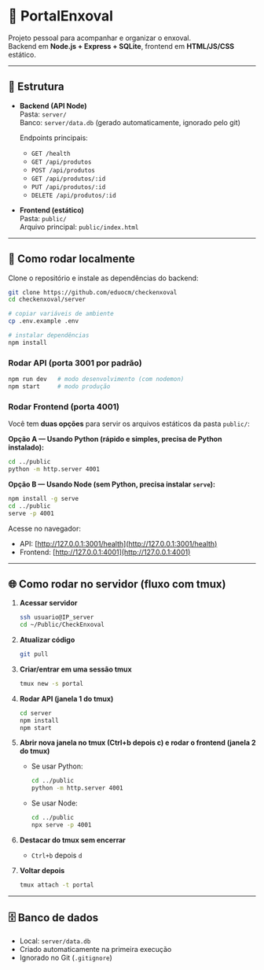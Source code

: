# 🛒 PortalEnxoval

Projeto pessoal para acompanhar e organizar o enxoval.  
Backend em **Node.js + Express + SQLite**, frontend em **HTML/JS/CSS** estático.

---

## 🔧 Estrutura

- **Backend (API Node)**  
  Pasta: `server/`  
  Banco: `server/data.db` (gerado automaticamente, ignorado pelo git)  

  Endpoints principais:
  - `GET /health`
  - `GET /api/produtos`
  - `POST /api/produtos`
  - `GET /api/produtos/:id`
  - `PUT /api/produtos/:id`
  - `DELETE /api/produtos/:id`

- **Frontend (estático)**  
  Pasta: `public/`  
  Arquivo principal: `public/index.html`

---

## 🚀 Como rodar localmente

Clone o repositório e instale as dependências do backend:

```bash
git clone https://github.com/eduocm/checkenxoval
cd checkenxoval/server

# copiar variáveis de ambiente
cp .env.example .env

# instalar dependências
npm install
```

### Rodar API (porta 3001 por padrão)

```bash
npm run dev   # modo desenvolvimento (com nodemon)
npm start     # modo produção
```

### Rodar Frontend (porta 4001)

Você tem **duas opções** para servir os arquivos estáticos da pasta `public/`:

**Opção A — Usando Python (rápido e simples, precisa de Python instalado):**
```bash
cd ../public
python -m http.server 4001
```

**Opção B — Usando Node (sem Python, precisa instalar `serve`):**
```bash
npm install -g serve
cd ../public
serve -p 4001
```

Acesse no navegador:
- API: [http://127.0.0.1:3001/health](http://127.0.0.1:3001/health)  
- Frontend: [http://127.0.0.1:4001](http://127.0.0.1:4001)

---

## 🌐 Como rodar no servidor (fluxo com **tmux**)

1. **Acessar servidor**
   ```bash
   ssh usuario@IP_server
   cd ~/Public/CheckEnxoval
   ```

2. **Atualizar código**
   ```bash
   git pull
   ```

3. **Criar/entrar em uma sessão tmux**
   ```bash
   tmux new -s portal
   ```

4. **Rodar API (janela 1 do tmux)**
   ```bash
   cd server
   npm install
   npm start
   ```

5. **Abrir nova janela no tmux (Ctrl+b depois c) e rodar o frontend (janela 2 do tmux)**

   - Se usar Python:
     ```bash
     cd ../public
     python -m http.server 4001
     ```
   - Se usar Node:
     ```bash
     cd ../public
     npx serve -p 4001
     ```

6. **Destacar do tmux sem encerrar**
   - `Ctrl+b` depois `d`

7. **Voltar depois**
   ```bash
   tmux attach -t portal
   ```

---

## 🗄️ Banco de dados
- Local: `server/data.db`
- Criado automaticamente na primeira execução
- Ignorado no Git (`.gitignore`)
